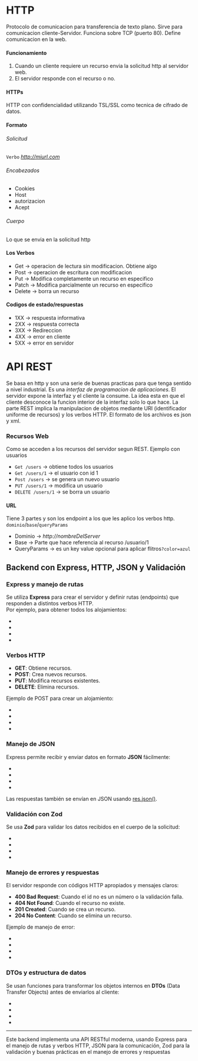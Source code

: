 
# HTTP
Protocolo de comunicacion para transferencia de texto plano. Sirve para comunicacion cliente-Servidor. Funciona sobre TCP (puerto 80). Define comunicacion en la web.
#### Funcionamiento
1. Cuando un cliente requiere un recurso envia la solicitud http al servidor web.
2. El servidor responde con el recurso o no.
#### HTTPs
HTTP con confidencialidad utilizando TSL/SSL como tecnica de cifrado de datos.
#### Formato
###### Solicitud
`Verbo` *http://miurl.com*
###### Encabezados
- Cookies
- Host
- autorizacion
- Acept
###### Cuerpo
Lo que se envia en la solicitud http
#### Los Verbos
- Get -> operacion de lectura sin modificacion. Obtiene algo
- Post -> operacion de escritura con modificacion
- Put -> Modifica completamente un recurso en especifico
- Patch -> Modifica parcialmente un recurso en especifico
- Delete -> borra un recurso
#### Codigos de estado/respuestas
- 1XX -> respuesta informativa
- 2XX -> respuesta correcta
- 3XX -> Redireccion
- 4XX -> error en cliente
- 5XX -> error en servidor

# API REST
Se basa en http y son una serie de buenas practicas para que tenga sentido a nivel industrial. Es una *interfaz de programacion de aplicaciones*. El servidor expone la interfaz y el cliente la consume. La idea esta en que el cliente desconoce la funcion interior de la interfaz solo lo que hace.
La parte REST implica la manipulacion de objetos mediante URI (identificador uniforme de recursos) y los verbos HTTP.
El formato de los archivos es json y xml.
### Recursos Web
Como se acceden a los recursos del servidor segun REST. Ejemplo con usuarios
- `Get /users` -> obtiene todos los usuarios
- `Get /users/1` -> el usuario con id 1
- `Post /users` -> se genera un nuevo usuario
- `PUT /users/1` -> modifica un usuario
- `DELETE /users/1` -> se borra un usuario
#### URL
Tiene 3 partes y son los endpoint a los que les aplico los verbos http.
`dominio`/`base`/`queryParams`
- Dominio -> *http://nombreDelServer*
- Base -> Parte que hace referencia al recurso /usuario/1
- QueryParams -> es un key value opcional para aplicar flitros`?color=azul`

## Backend con Express, HTTP, JSON y Validación

### Express y manejo de rutas

Se utiliza **Express** para crear el servidor y definir rutas (endpoints) que responden a distintos verbos HTTP.  
Por ejemplo, para obtener todos los alojamientos:

- 
- 
- 
- 

### Verbos HTTP

- **GET**: Obtiene recursos.
- **POST**: Crea nuevos recursos.
- **PUT**: Modifica recursos existentes.
- **DELETE**: Elimina recursos.

Ejemplo de POST para crear un alojamiento:

- 
- 
- 
- 

### Manejo de JSON

Express permite recibir y enviar datos en formato **JSON** fácilmente:

- 
- 
- 
- 

Las respuestas también se envían en JSON usando [res.json()](vscode-file://vscode-app/c:/Users/nicol/AppData/Local/Programs/Microsoft%20VS%20Code/resources/app/out/vs/code/electron-browser/workbench/workbench.html).

### Validación con Zod

Se usa **Zod** para validar los datos recibidos en el cuerpo de la solicitud:

- 
- 
- 
- 

### Manejo de errores y respuestas

El servidor responde con códigos HTTP apropiados y mensajes claros:

- **400 Bad Request**: Cuando el id no es un número o la validación falla.
- **404 Not Found**: Cuando el recurso no existe.
- **201 Created**: Cuando se crea un recurso.
- **204 No Content**: Cuando se elimina un recurso.

Ejemplo de manejo de error:

- 
- 
- 
- 

### DTOs y estructura de datos

Se usan funciones para transformar los objetos internos en **DTOs** (Data Transfer Objects) antes de enviarlos al cliente:

- 
- 
- 
- 

---

Este backend implementa una API RESTful moderna, usando Express para el manejo de rutas y verbos HTTP, JSON para la comunicación, Zod para la validación y buenas prácticas en el manejo de errores y respuestas